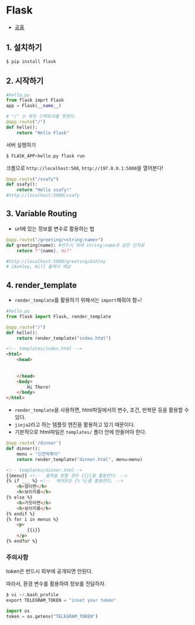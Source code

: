 # Flask

* [공홈](http://flask.pocoo.org/)

## 1. 설치하기 

```$ pip install flask```

## 2. 시작하기

```python
#hello.py
from flask imprt Flask
app = Flask(__name__)

# "/" 는 루트 디렉토리를 뜻한다.
@app.route("/")
def hello():
    return "Hello Flask"

```

서버 실행하기

```python
$ FLASK_APP=hello.py flask run
```

크롬으로 ```http://localhost:500```, ```http://197.0.0.1:5000```을 열어본다!

```python
@app.route("/ssafy")
def ssafy():
    return "Hello ssafy!"
#http://localhost:5000/ssafy
```

## 3. Variable Routing

+ url에 있는 정보를 변수로 활용하는 법

```python
@app.route("/greeting/<string:name>")
def greeting(name): #반드시 위에 string:name과 같은 인자로
    return f"{name}, Hi?"

#http://localhost:5000/greeting/Ashley
# [Ashley, Hi?] 출력이 예상

```

## 4. render_template

+ ```render_template```를 활용하기 위해서는 ```import```해줘야 함~!

```python
#hello.py
from flask import Flask, render_template

@app.route("/")
def hello():
    return render_template("index.html")
```

```html
<!-- templates/index.html -->
<html>
    <head>
        
        
    </head>
    <body>
        Hi There!
    </body>
</html>
```

+ ```render_template```을 사용하면, html파일에서의 변수, 조건, 반복문 등을 활용할 수 있다.
+ ```jinja2```라고 하는 템플릿 엔진을 활용하고 있기 때문이다.
+ 기본적으로 html파일은 ```templates/``` 폴더 안에 만들어야 한다.

```python
@app.route('/dinner')
def dinner():
    menu = "신전떡볶이"
    return render_template("dinner.html", menu=menu)
```

```html
<!-- templates/dinner.html-->
{{menu}} <!--  출력을 원할 경우 {{}}을 활용한다. -->
{% if ___ %} <!--  제어문은 {% %}를 활용한다. -->
	<h>참이면</h>
	<h>보이지롱</h>
{% else %}
	<h>거짓이면</h>
	<h>보이지롱</h>
{% endif %}
{% for i in menus %}
	<p>
        {{i}}
	</p>
{% endfor %}
```

### 주의사항

token은 반드시 외부에 공개되면 안된다.

따라서, 환경 변수를 활용하여 정보를 전달하자.

```python
$ vi ~/.bash_profile
export TELEGRAM_TOKEN = "inset your token"
```

```python
import os
token = os.getenv("TELEGRAM_TOKEN")
```

